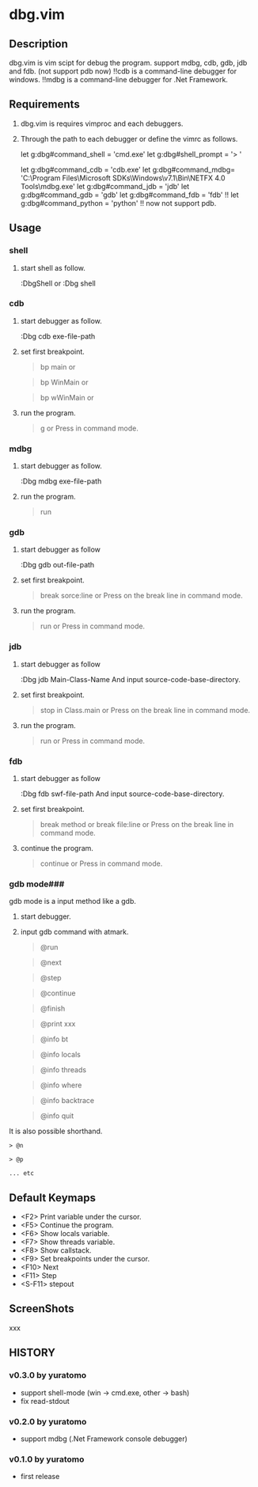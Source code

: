 dbg.vim
=======

Description
-----------
dbg.vim is vim scipt for debug the program.
support mdbg, cdb, gdb, jdb and fdb. (not support pdb now)
!!cdb is a command-line debugger for windows.
!!mdbg is a command-line debugger for .Net Framework.

Requirements
------------
1) dbg.vim is requires vimproc and each debuggers.

2) Through the path to each debugger or define the vimrc as follows.

    let g:dbg#command_shell = 'cmd.exe'
    let g:dbg#shell_prompt = '> '
    
    let g:dbg#command_cdb = 'cdb.exe'
    let g:dbg#command_mdbg= 'C:\Program Files\Microsoft SDKs\Windows\v7.1\Bin\NETFX 4.0 Tools\mdbg.exe'
    let g:dbg#command_jdb = 'jdb'
    let g:dbg#command_gdb = 'gdb'
    let g:dbg#command_fdb = 'fdb'
    !! let g:dbg#command_python = 'python' !! now not support pdb.

Usage
-----

### shell ###

1) start shell as follow.

    :DbgShell
    or
    :Dbg shell


### cdb ###

1) start debugger as follow.

    :Dbg cdb exe-file-path

2) set first breakpoint.

    > bp main
      or
    
    > bp WinMain
      or
    
    > bp wWinMain
      or 

3) run the program.
    > g
      or
    Press <F5> in command mode.


### mdbg ###

1) start debugger as follow.

    :Dbg mdbg exe-file-path

2) run the program.
    > run

### gdb ###

1) start debugger as follow

    :Dbg gdb out-file-path

2) set first breakpoint.

    > break sorce:line
      or
    Press <F9> on the break line in command mode.

3) run the program.

    > run
      or
    Press <F5> in command mode.


### jdb ###

1) start debugger as follow

    :Dbg jdb Main-Class-Name
    And input source-code-base-directory.

2) set first breakpoint.

    > stop in Class.main
      or
    Press <F9> on the break line in command mode.

3) run the program.

    > run
      or
    Press <F5> in command mode.

### fdb ###

1) start debugger as follow

    :Dbg fdb swf-file-path
    And input source-code-base-directory.

2) set first breakpoint.

    > break method
      or
    > break file:line
      or
    Press <F9> on the break line in command mode.

3) continue the program.

    > continue
      or
    Press <F5> in command mode.


### gdb mode###
gdb mode is a input method like a gdb.

1) start debugger.

2) input gdb command with atmark.

    > @run

    > @next

    > @step

    > @continue

    > @finish

    > @print xxx

    > @info bt

    > @info locals

    > @info threads

    > @info where

    > @info backtrace

    > @info quit


It is also possible shorthand.

    > @n

    > @p

    ... etc

Default Keymaps
---------------
* &lt;F2&gt;    Print variable  under the cursor.
* &lt;F5&gt;    Continue the program.
* &lt;F6&gt;    Show locals variable.
* &lt;F7&gt;    Show threads variable.
* &lt;F8&gt;    Show callstack.
* &lt;F9&gt;    Set breakpoints under the cursor.
* &lt;F10&gt;   Next
* &lt;F11&gt;   Step
* &lt;S-F11&gt; stepout


ScreenShots
-----------
xxx


HISTORY
-------

### v0.3.0 by yuratomo ###
* support shell-mode (win -> cmd.exe, other -> bash)
* fix read-stdout

### v0.2.0 by yuratomo ###
* support mdbg (.Net Framework console debugger)

### v0.1.0 by yuratomo ###
* first release

